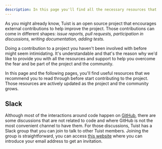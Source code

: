 ```yaml
---
description: In this page you'll find all the necessary resources that help you nail your contributions. 
---
```


As you might already know, Tuist is an open source project that encourages external contributions to help improve the project. Those contributions can come in different shapes: *issue reports, pull requests, participation in discussions, writing documentation, adding tests.*

Doing a contribution to a project you haven't been involved with before might seem intimidating. It's understandable and that's the reason why we'd like to provide you with all the resources and support to help you overcome the fear and be part of the project and the community.

In this page and the following pages, you'll find useful resources that we recommend you to read through before start contributing to the project. Those resources are actively updated as the project and the community grows.

## Slack

Although most of the interactions around code happen on [GitHub](https://github.com), there are some discussions that are not related to code and where GitHub is not the most convenient channel to have them. For those discussions, Tuist has a Slack group that you can join to talk to other Tuist members. Joining the group is straightforward, you can access [this website](http://slack.tuist.io/) where you can introduce your email address to get an invitation. 